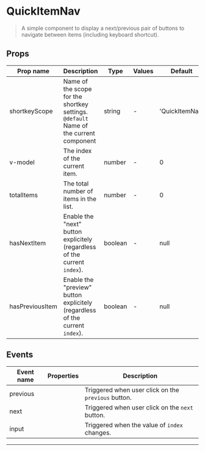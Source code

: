 # QuickItemNav

> A simple component to display a next/previous pair of buttons to navigate
> between items (including keyboard shortcut).

## Props

| Prop name       | Description                                                                               | Type    | Values | Default        |
| --------------- | ----------------------------------------------------------------------------------------- | ------- | ------ | -------------- |
| shortkeyScope   | Name of the scope for the shortkey settings.<br/>`@default` Name of the current component | string  | -      | 'QuickItemNav' |
| v-model         | The index of the current item.                                                            | number  | -      | 0              |
| totalItems      | The total number of items in the list.                                                    | number  | -      | 0              |
| hasNextItem     | Enable the "next" button explicitely (regardless of the current `index`).                 | boolean | -      | null           |
| hasPreviousItem | Enable the "preview" button explicitely (regardless of the current `index`).              | boolean | -      | null           |

## Events

| Event name | Properties | Description                                         |
| ---------- | ---------- | --------------------------------------------------- |
| previous   |            | Triggered when user click on the `previous` button. |
| next       |            | Triggered when user click on the `next` button.     |
| input      |            | Triggered when the value of `index` changes.        |

---
